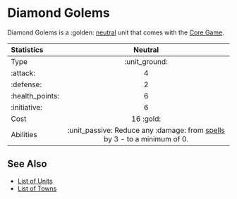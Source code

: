 # Diamond Golems

Diamond Golems is a :golden: [neutral](../towns/neutral.md) unit that comes with the [Core Game](../content.md).


| Statistics | Neutral |
| :--- | :---: |
| Type | :unit_ground: |
| :attack: | 4 |
| :defense: | 2 |
| :health_points: | 6 |
| :initiative: | 6 |
| Cost | 16 :gold: |
| Abilities | :unit_passive: Reduce any :damage: from [spells](../spells.md) by 3 - to a minimum of 0. |


## See Also

- [List of Units](../units.md)
- [List of Towns](../towns.md)
